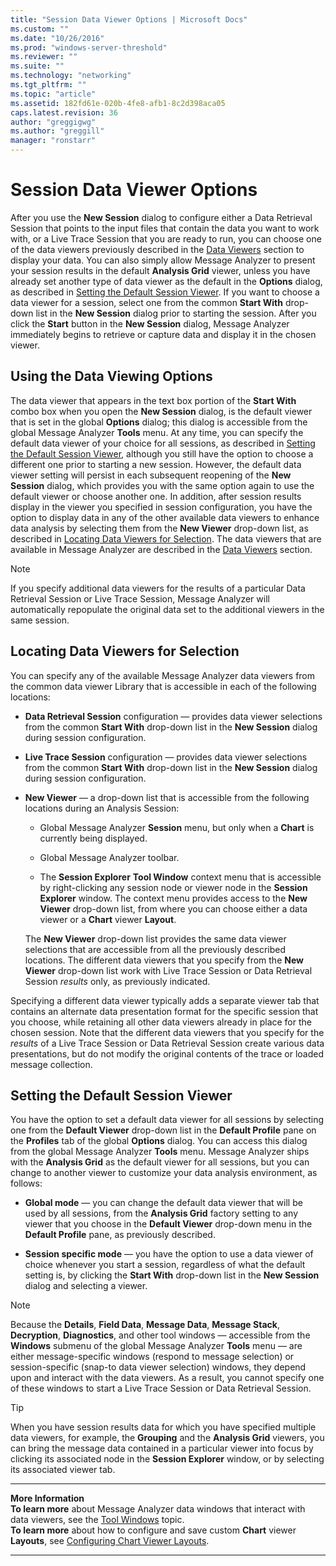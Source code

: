 ```yaml
---
title: "Session Data Viewer Options | Microsoft Docs"
ms.custom: ""
ms.date: "10/26/2016"
ms.prod: "windows-server-threshold"
ms.reviewer: ""
ms.suite: ""
ms.technology: "networking"
ms.tgt_pltfrm: ""
ms.topic: "article"
ms.assetid: 182fd61e-020b-4fe8-afb1-8c2d398aca05
caps.latest.revision: 36
author: "greggigwg"
ms.author: "greggill"
manager: "ronstarr"
---
```


# Session Data Viewer Options

After you use the **New Session** dialog to configure either a Data Retrieval Session that points to the input files that contain the data you want to work with, or a Live Trace Session that you are ready to run, you can choose one of the data viewers previously described in the [Data Viewers](data-viewers.md) section to display your data. You can also simply allow Message Analyzer to present your session results in the default **Analysis Grid** viewer, unless you have already set another type of data viewer as the default in the **Options** dialog, as described in [Setting the Default Session Viewer](session-data-viewer-options.md#BKMK_SetDefaultViewer). If you want to choose a data viewer for a session, select one from the common **Start With** drop-down list in the **New Session** dialog prior to starting the session. After you click the **Start** button in the **New Session** dialog, Message Analyzer immediately begins to retrieve or capture data and display it in the chosen viewer.  
  
## Using the Data Viewing Options  

 The data viewer that appears in the text box portion of the **Start With** combo box when you open the **New Session** dialog, is the default viewer that is set in the global **Options** dialog; this dialog is accessible from the global Message Analyzer **Tools** menu. At any time, you can specify the default data viewer of your choice for all sessions, as described in [Setting the Default Session Viewer](session-data-viewer-options.md#BKMK_SetDefaultViewer), although you still have the option to choose a different one prior to starting a new session. However, the default data viewer setting will persist in each subsequent reopening of the **New Session** dialog, which provides you with the same option again to use the default viewer or choose another one. In addition, after session results display in the viewer you specified in session configuration, you have the option to display data in any of the other available data viewers to enhance data analysis by selecting them from the **New Viewer** drop-down list, as described in [Locating Data Viewers for Selection](session-data-viewer-options.md#BKMK_DataViewerSelectionLocations). The data viewers that are available in Message Analyzer are described in the [Data Viewers](data-viewers.md) section.  
  
> [!NOTE]
>  If you specify additional data viewers for the results of a particular Data Retrieval Session or Live Trace Session, Message Analyzer will automatically repopulate the original data set to the additional viewers in the same session.  
  
<a name="BKMK_DataViewerSelectionLocations"></a>   
## Locating Data Viewers for Selection  
 You can specify any of the available Message Analyzer data viewers from the common data viewer Library that is accessible in each of the following locations:  
  
- **Data Retrieval Session** configuration — provides data viewer selections from the common **Start With** drop-down list in the **New Session** dialog during session configuration.  
  
- **Live Trace Session** configuration — provides data viewer selections from the common **Start With** drop-down list in the **New Session** dialog during session configuration.  
  
- **New Viewer** — a drop-down list that is accessible from the following locations during an Analysis Session:  
  
  -   Global Message Analyzer **Session** menu, but only when a **Chart** is currently being displayed.  
  
  -   Global Message Analyzer toolbar.  
  
  -   The **Session Explorer** **Tool Window** context menu that is accessible by right-clicking any session node or viewer node in the **Session Explorer** window. The context menu provides access to the **New Viewer** drop-down list, from where you can choose either a data viewer or a **Chart** viewer **Layout**.  
  
  The **New Viewer** drop-down list provides the same data viewer selections that are accessible from all the previously described locations. The different data viewers that you specify from the **New Viewer** drop-down list work with Live Trace Session or Data Retrieval Session *results* only, as previously indicated.  
  
Specifying a different data viewer typically adds a separate viewer tab that contains an alternate data presentation format for the specific session that you choose, while retaining all other data viewers already in place for the chosen session. Note that the different data viewers that you specify for the *results* of a Live Trace Session or Data Retrieval Session create various data presentations, but do not modify the original contents of the trace or loaded message collection.  
  
<a name="BKMK_SetDefaultViewer"></a>   
## Setting the Default Session Viewer  
 You have the option to set a default data viewer for all sessions by selecting one from the **Default Viewer** drop-down list in the **Default Profile** pane on the **Profiles** tab of the global **Options** dialog. You can access this dialog from the global Message Analyzer **Tools** menu. Message Analyzer ships with the **Analysis Grid** as the default viewer for all sessions, but you can change to another viewer to customize your data analysis environment, as follows:  
  
-   **Global mode** — you can change the default data viewer that will be used by all sessions, from the **Analysis Grid** factory setting to any viewer that you choose in the **Default Viewer** drop-down menu in the **Default Profile** pane, as previously described.  
  
-   **Session specific mode** — you have the option to use a data viewer of choice whenever you start a session, regardless of what the default setting is, by clicking the **Start With** drop-down list in the **New Session** dialog and selecting a viewer.  
  
> [!NOTE]
>  Because the **Details**, **Field Data**, **Message Data**, **Message Stack**, **Decryption**, **Diagnostics**, and other tool windows — accessible from the **Windows** submenu of the global Message Analyzer **Tools** menu — are either message-specific windows (respond to message selection) or session-specific (snap-to data viewer selection) windows, they depend upon and interact with the data viewers. As a result, you cannot specify one of these windows to start a Live Trace Session or Data Retrieval Session.  
  
> [!TIP]
>  When you have session results data for which you have specified multiple data viewers, for example, the **Grouping** and the **Analysis Grid** viewers, you can bring the message data contained in a particular viewer into focus by clicking its associated node in the **Session Explorer** window, or by selecting its associated viewer tab.  
  
---  
  
 **More Information**   
 **To learn more** about Message Analyzer data windows that interact with data viewers, see the [Tool Windows](tool-windows.md) topic.  
**To learn more** about how to configure and save custom  **Chart** viewer **Layouts**, see [Configuring Chart Viewer Layouts](configuring-chart-viewer-layouts.md).   

---